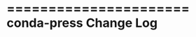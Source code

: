 ======================
conda-press Change Log
======================

<!-- current developments -->

